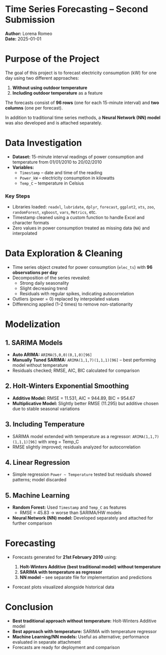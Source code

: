 # Time Series Forecasting – Second Submission
**Author:** Lorena Romeo  
**Date:** 2025-01-01  

# Purpose of the Project
The goal of this project is to forecast electricity consumption (kW) for one day using two different approaches:  
1. **Without using outdoor temperature**  
2. **Including outdoor temperature** as a feature  

The forecasts consist of **96 rows** (one for each 15-minute interval) and **two columns** (one per forecast).  

In addition to traditional time series methods, a **Neural Network (NN) model** was also developed and is attached separately.

# Data Investigation
- **Dataset:** 15-minute interval readings of power consumption and temperature from 01/01/2010 to 20/02/2010  
- **Variables:**  
  - `Timestamp` – date and time of the reading  
  - `Power_kW` – electricity consumption in kilowatts  
  - `Temp_C` – temperature in Celsius  

### Key Steps
- Libraries loaded: `readxl`, `lubridate`, `dplyr`, `forecast`, `ggplot2`, `xts`, `zoo`, `randomForest`, `xgboost`, `vars`, `Metrics`, etc.  
- Timestamp cleaned using a custom function to handle Excel and character formats  
- Zero values in power consumption treated as missing data (`NA`) and interpolated

# Data Exploration & Cleaning
- Time series object created for power consumption (`elec_ts`) with **96 observations per day**  
- Decomposition of the series revealed:  
  - Strong daily seasonality  
  - Slight decreasing trend  
  - Residuals with regular spikes, indicating autocorrelation  
- Outliers (power = 0) replaced by interpolated values  
- Differencing applied (1–2 times) to remove non-stationarity

# Modelization

## 1. SARIMA Models
- **Auto ARIMA:** `ARIMA(5,0,0)(0,1,0)[96]`  
- **Manually Tuned SARIMA:** `ARIMA(1,1,7)(1,1,1)[96]` – best performing model without temperature  
- Residuals checked; RMSE, AIC, BIC calculated for comparison

## 2. Holt-Winters Exponential Smoothing
- **Additive Model:** RMSE = 11.531, AIC = 944.89, BIC = 954.67  
- **Multiplicative Model:** Slightly better RMSE (11.295) but additive chosen due to stable seasonal variations

## 3. Including Temperature
- SARIMA model extended with temperature as a regressor: `ARIMA(1,1,7)(1,1,1)[96]` with xreg = Temp_C  
- RMSE slightly improved; residuals analyzed for autocorrelation

## 4. Linear Regression
- Simple regression `Power ~ Temperature` tested but residuals showed patterns; model discarded

## 5. Machine Learning
- **Random Forest:** Used `Timestamp` and `Temp_C` as features  
  - RMSE = 45.83 → worse than SARIMA/HW models  
- **Neural Network (NN) model:** Developed separately and attached for further comparison

# Forecasting
- Forecasts generated for **21st February 2010** using:  
  1. **Holt-Winters Additive (best traditional model) without temperature**  
  2. **SARIMA with temperature as regressor**  
  3. **NN model** – see separate file for implementation and predictions  

- Forecast plots visualized alongside historical data

# Conclusion
- **Best traditional approach without temperature:** Holt-Winters Additive model  
- **Best approach with temperature:** SARIMA with temperature regressor  
- **Machine Learning/NN models:** Useful as alternative; performance evaluated in separate attachment  
- Forecasts are ready for deployment and comparison
